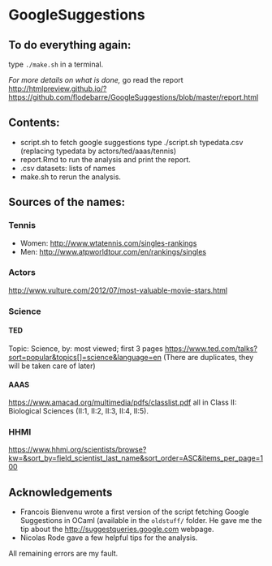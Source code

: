 # GoogleSuggestions

## To do everything again:
type `./make.sh` in a terminal. 

*For more details on what is done,*  go read the report 
http://htmlpreview.github.io/?https://github.com/flodebarre/GoogleSuggestions/blob/master/report.html

## Contents:
- script.sh to fetch google suggestions
type ./script.sh typedata.csv (replacing typedata by actors/ted/aaas/tennis)
- report.Rmd to run the analysis and print the report.
- .csv datasets: lists of names
- make.sh to rerun the analysis. 

## Sources of the names:

### Tennis
- Women: http://www.wtatennis.com/singles-rankings
- Men: http://www.atpworldtour.com/en/rankings/singles

### Actors
http://www.vulture.com/2012/07/most-valuable-movie-stars.html

### Science
#### TED
Topic: Science, by: most viewed; first 3 pages
https://www.ted.com/talks?sort=popular&topics[]=science&language=en
(There are duplicates, they will be taken care of later)

#### AAAS
https://www.amacad.org/multimedia/pdfs/classlist.pdf
all in Class II: Biological Sciences (II:1, II:2, II:3, II:4, II:5).

### HHMI
https://www.hhmi.org/scientists/browse?kw=&sort_by=field_scientist_last_name&sort_order=ASC&items_per_page=100

## Acknowledgements
- Francois Bienvenu wrote a first version of the script fetching Google Suggestions in OCaml (available in the `oldstuff/` folder. He gave me the tip about the http://suggestqueries.google.com webpage.
- Nicolas Rode gave a few helpful tips for the analysis. 

All remaining errors are my fault.
 
